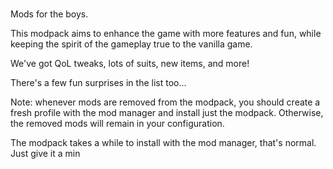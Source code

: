 #

Mods for the boys.

This modpack aims to enhance the game with more features and fun, while keeping the spirit of the gameplay true to the vanilla game.

We've got QoL tweaks, lots of suits, new items, and more!

There's a few fun surprises in the list too...

Note: whenever mods are removed from the modpack, you should create a fresh profile with the mod manager and install just the modpack. Otherwise, the removed mods will remain in your configuration.

The modpack takes a while to install with the mod manager, that's normal. Just give it a min
